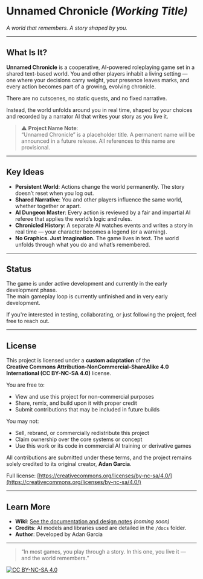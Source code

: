 # Unnamed Chronicle *(Working Title)*  
*A world that remembers. A story shaped by you.*

---

## What Is It?

**Unnamed Chronicle** is a cooperative, AI-powered roleplaying game set in a shared text-based world. You and other players inhabit a living setting — one where your decisions carry weight, your presence leaves marks, and every action becomes part of a growing, evolving chronicle.

There are no cutscenes, no static quests, and no fixed narrative.

Instead, the world unfolds around you in real time, shaped by your choices and recorded by a narrator AI that writes your story as you live it.

> ⚠️ **Project Name Note**:  
> “Unnamed Chronicle” is a placeholder title. A permanent name will be announced in a future release. All references to this name are provisional.

---

## Key Ideas

- **Persistent World**: Actions change the world permanently. The story doesn’t reset when you log out.
- **Shared Narrative**: You and other players influence the same world, whether together or apart.
- **AI Dungeon Master**: Every action is reviewed by a fair and impartial AI referee that applies the world’s logic and rules.
- **Chronicled History**: A separate AI watches events and writes a story in real time — your character becomes a legend (or a warning).
- **No Graphics. Just Imagination.** The game lives in text. The world unfolds through what you do and what’s remembered.

---

## Status

The game is under active development and currently in the early development phase.  
The main gameplay loop is currently unfinished and in very early development.

If you're interested in testing, collaborating, or just following the project, feel free to reach out.

---

## License

This project is licensed under a **custom adaptation** of the  
**Creative Commons Attribution-NonCommercial-ShareAlike 4.0 International (CC BY-NC-SA 4.0)** license.

You are free to:
- View and use this project for non-commercial purposes
- Share, remix, and build upon it with proper credit
- Submit contributions that may be included in future builds

You may not:
- Sell, rebrand, or commercially redistribute this project
- Claim ownership over the core systems or concept
- Use this work or its code in commercial AI training or derivative games

All contributions are submitted under these terms, and the project remains solely credited to its original creator, **Adan Garcia**.

Full license: [https://creativecommons.org/licenses/by-nc-sa/4.0/](https://creativecommons.org/licenses/by-nc-sa/4.0/)

---

## Learn More

- **Wiki**: [See the documentation and design notes](./wiki) *(coming soon)*
- **Credits**: AI models and libraries used are detailed in the `/docs` folder.
- **Author**: Developed by Adan Garcia

---

> “In most games, you play through a story. In this one, you live it — and the world remembers.”

[![CC BY-NC-SA 4.0][cc-by-nc-sa-image]][cc-by-nc-sa]

[cc-by-nc-sa]: http://creativecommons.org/licenses/by-nc-sa/4.0/
[cc-by-nc-sa-image]: https://licensebuttons.net/l/by-nc-sa/4.0/88x31.png

